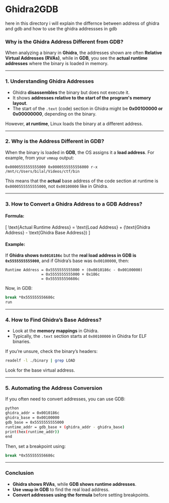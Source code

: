 # Ghidra2GDB

here in this directory i will explain the differnce between address of ghidra and gdb and how to use the ghidra addressses in gdb

### **Why is the Ghidra Address Different from GDB?**

When analyzing a binary in **Ghidra**, the addresses shown are often **Relative Virtual Addresses (RVAs)**, while in **GDB**, you see the **actual runtime addresses** where the binary is loaded in memory.

---

### **1. Understanding Ghidra Addresses**

- Ghidra **disassembles** the binary but does not execute it.
- It shows **addresses relative to the start of the program's memory layout**.
- The start of the `.text` (code) section in Ghidra might be **0x00100000 or 0x00000000**, depending on the binary.

However, **at runtime**, Linux loads the binary at a different address.

---

### **2. Why is the Address Different in GDB?**

When the binary is loaded in **GDB**, the OS assigns it a **load address**.
For example, from your `vmmap` output:

```
0x0000555555555000 0x0000555555556000 r-x /mnt/c/Users/bilal/Videos/ctf/bin
```

This means that the **actual** base address of the code section at runtime is `0x0000555555555000`, not `0x00100000` like in Ghidra.

---

### **3. How to Convert a Ghidra Address to a GDB Address?**

#### Formula:

\[
\text{Actual Runtime Address} = \text{Load Address} + (\text{Ghidra Address} - \text{Ghidra Base Address})
\]

#### Example:

If **Ghidra shows `0x0010186c`** but the **real load address in GDB is `0x5555555555000`**, and if Ghidra’s base was `0x00100000`, then:

```
Runtime Address = 0x5555555555000 + (0x0010186c - 0x00100000)
                = 0x5555555555000 + 0x186c
                = 0x555555556686c
```

Now, in GDB:

```sh
break *0x555555556686c
run
```

---

### **4. How to Find Ghidra’s Base Address?**

- Look at the **memory mappings** in Ghidra.
- Typically, the `.text` section starts at `0x00100000` in Ghidra for ELF binaries.

If you’re unsure, check the binary’s headers:

```sh
readelf -l ./binary | grep LOAD
```

Look for the base virtual address.

---

### **5. Automating the Address Conversion**

If you often need to convert addresses, you can use GDB:

```sh
python
ghidra_addr = 0x0010186c
ghidra_base = 0x00100000
gdb_base = 0x5555555555000
runtime_addr = gdb_base + (ghidra_addr - ghidra_base)
print(hex(runtime_addr))
end
```

Then, set a breakpoint using:

```sh
break *0x555555556686c
```

---

### **Conclusion**

- **Ghidra shows RVAs**, while **GDB shows runtime addresses**.
- **Use `vmmap` in GDB** to find the real load address.
- **Convert addresses using the formula** before setting breakpoints.
